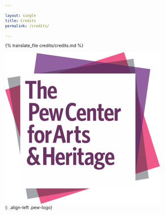 ```yaml
---

layout: single
title: Credits
permalink: /credits/

---
```


<div id="credits" class="{{ site.lang }}">

{% translate_file credits/credits.md %}

</div>

![Pew Center for Arts and Heritage Logo](/assets/images/pc_mag_RGB.svg){: .align-left .pew-logo}